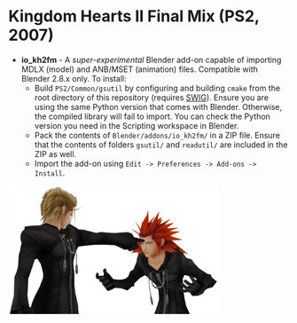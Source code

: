 # Kingdom Hearts II Final Mix (PS2, 2007)

* **io_kh2fm** - A *super-experimental* Blender add-on capable of importing MDLX (model) and ANB/MSET (animation) files. Compatible with Blender 2.8.x only. To install:
  * Build `PS2/Common/gsutil` by configuring and building `cmake` from the root directory of this repository (requires [SWIG](https://swig.org)). Ensure you are using the same Python version that comes with Blender. Otherwise, the compiled library will fail to import. You can check the Python version you need in the Scripting workspace in Blender.
  * Pack the contents of `Blender/addons/io_kh2fm/` in a ZIP file. Ensure that the contents of folders `gsutil/` and `readutil/` are included in the ZIP as well.
  * Import the add-on using `Edit -> Preferences -> Add-ons -> Install`.

<img src="img/silence_traitor_720.png" alt="Silence, traitor." width="75%">
